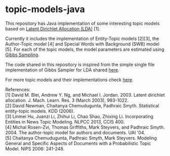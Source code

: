 # topic-models-java
This repository has Java implementation of some interesting topic models based on [Latent Dirichlet Allocation (LDA)](https://en.wikipedia.org/wiki/Topic_model) [1].

Currently it includes the implementation of Entity-Topic models [2][3], the Author-Topic model [4] and Special Words with Background (SWB) model [5]. For each of the topic models, the model parameters are estimated using [Gibbs Sampling](https://en.wikipedia.org/wiki/Gibbs_sampling).

The code shared in this repository is inspired from the simple single file implementation of Gibbs Sampler for LDA shared [here](http://www.arbylon.net/resources.html).

For more topic models and their implementations check [here](http://mimno.infosci.cornell.edu/topics.html).

References: <br>
[1] David M. Blei, Andrew Y. Ng, and Michael I. Jordan. 2003. Latent dirichlet allocation. J. Mach. Learn. Res. 3 (March 2003), 993-1022. <br>
[2] David Newman, Chaitanya Chemudugunta, Padhraic Smyth. Statistical entity-topic models. KDD (2006). <br>
[3] Linmei Hu, Juanzi Li, Zhihui Li, Chao Shao, Zhixing Li. Incorporating Entities in News Topic Modeling. NLPCC 2013, CCIS 400. <br>
[4] Michal Rosen-Zvi, Thomas Griffiths, Mark Steyvers, and Padhraic Smyth. 2004. The author-topic model for authors and documents. UAI '04. <br>
[5] Chaitanya Chemudugunta, Padhraic Smyth, Mark Steyvers. Modeling General and Specific Aspects of Documents with a Probabilistic Topic Model. NIPS 2006: 241-248. <br>

